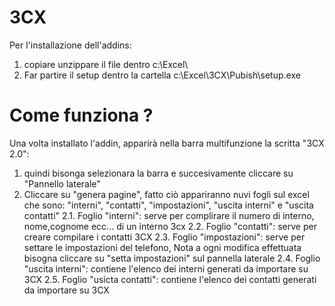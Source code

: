 # 3CX
Per l'installazione dell'addins:
1. copiare unzippare il file dentro c:\Excel\
2. Far partire il setup dentro la cartella c:\Excel\3CX\Pubish\setup.exe

# Come funziona ?
Una volta installato l'addin, apparirà nella barra multifunzione la scritta "3CX 2.0":
1. quindi bisonga selezionara la barra e succesivamente cliccare su "Pannello laterale"
2. Cliccare su "genera pagine", fatto ciò appariranno nuvi fogli sul excel che sono: "interni", "contatti", "impostazioni", "uscita interni" e "uscita contatti"
2.1. Foglio "interni": serve per complirare il numero di interno, nome,cognome ecc... di un interno 3cx
2.2. Foglio "contatti": serve per creare compilare i contatti 3CX 
2.3. Foglio "impostazioni": serve per settare le impostazioni del telefono, Nota a ogni modifica effettuata bisogna cliccare su "setta impostazioni" sul pannella laterale
2.4. Foglio "uscita interni": contiene l'elenco dei interni generati da importare su 3CX
2.5. Foglio "usicta contatti": contiene l'elenco dei contatti generati da importare su 3CX

